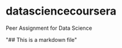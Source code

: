 datasciencecoursera
===================

Peer Assignment for Data Science


"## This is a markdown file"
